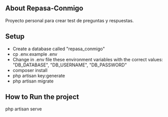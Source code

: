 

## About Repasa-Conmigo

Proyecto personal para crear test de preguntas y respuestas.

## Setup

- Create a database called "repasa_conmigo"
- cp .env.example .env
- Change in .env file these environment variables with the correct values: "DB_DATABASE", "DB_USERNAME", "DB_PASSWORD"
- composer install
- php artisan key:generate
- php artisan migrate


## How to Run the project

php artisan serve

